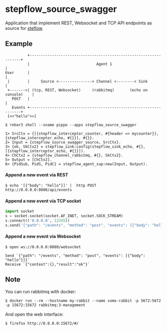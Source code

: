 stepflow_source_swagger
========================

Application that implement REST, Websocket and TCP API endpoints
as source for [steflow](https://github.com/hachreak/stepflow).

Example
-------

```
          +------------------------------------------------------------------+
          |                              Agent 1                             |
User      |                                                                  |
 |        |     Source <---------------> Channel <--------> Sink             |
 +------->| (tcp, REST, Websocket)     (rabbitmq)       (echo on console)    |
   POST   |                                                                  |
   Events +------------------------------------------------------------------+
 [<<"hello">>]
```

    $ rebar3 shell --sname pippo --apps stepflow_source_swagger

    1> SrcCtx = {[{stepflow_interceptor_counter, #{header => mycounter}}, {stepflow_interceptor_echo, #{}}], #{}}.
    2> Input = {stepflow_source_swagger_source, SrcCtx}.
    3> {ok, SkCtx2} = stepflow_sink:config(stepflow_sink_echo, #{}, [{stepflow_interceptor_echo, #{}}]).
    4> ChCtx2 = {stepflow_channel_rabbitmq, #{}, SkCtx2}.
    5> Output = [ChCtx2].
    6> {PidSub, PidS, PidC} = stepflow_agent_sup:new(Input, Output).

#### Append a new event via REST

    $ echo '[{"body": "hello"}]' |  http POST http://0.0.0.0:8080/api/events

#### Append a new event via TCP socket

```python
import socket
s = socket.socket(socket.AF_INET, socket.SOCK_STREAM)
s.connect(('0.0.0.0', 12345))
s.send('{"path": "/events", "method": "post", "events": [{"body": "hello"}]}')
```

#### Append a new event via Websocket

    $ open ws://0.0.0.0:8080/websocket

    Send `{"path": "/events", "method": "post", "events": [{"body": "hello"}]}`
    Receive `{"context":{},"result":"ok"}`

Note
----

You can run rabbitmq with docker:

    $ docker run --rm --hostname my-rabbit --name some-rabbit -p 5672:5672 -p 15672:15672 rabbitmq:3-management

And open the web interface:

    $ firefox http://0.0.0.0:15672/#/
